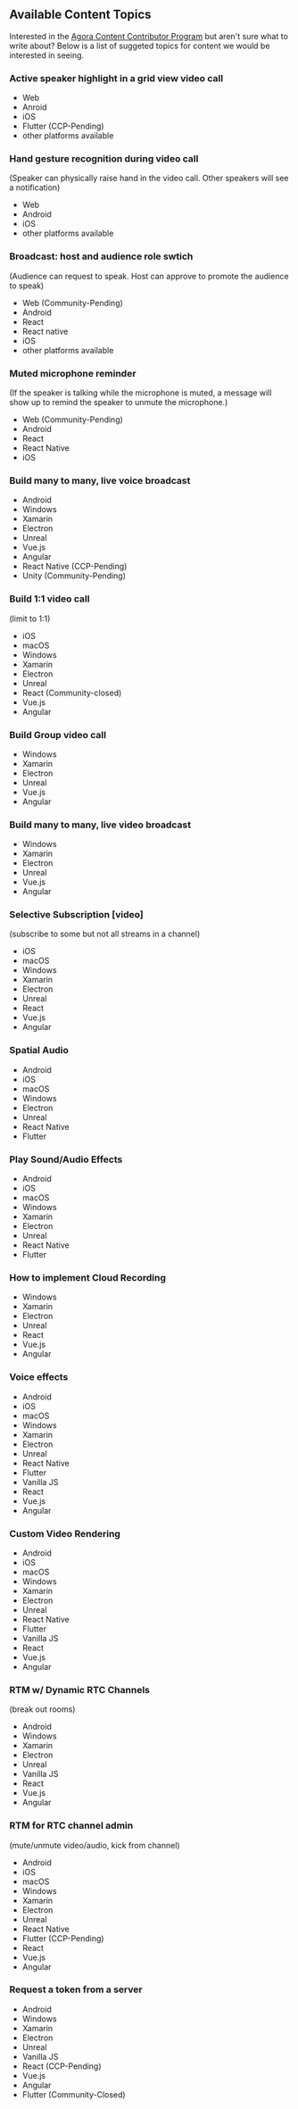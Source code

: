 ## Available Content Topics 
Interested in the [Agora Content Contributor Program](https://www.agora.io/en/agora-content-contributor-program/) but aren't sure what to write about? Below is a list of suggeted topics for content we would be interested in seeing. 

### Active speaker highlight in a grid view video call
- Web
- Anroid
- iOS
- Flutter (CCP-Pending)
- other platforms available

### Hand gesture recognition during video call
(Speaker can physically raise hand in the video call. Other speakers will see a notification)
- Web
- Android
- iOS
- other platforms available

### Broadcast: host and audience role swtich
(Audience can request to speak. Host can approve to promote the audience to speak)
- Web (Community-Pending)
- Android
- React
- React native
- iOS
- other platforms available

### Muted microphone reminder
(If the speaker is talking while the microphone is muted, a message will show up to remind the speaker to unmute the microphone.)
- Web (Community-Pending)
- Android
- React
- React Native
- iOS

### Build many to many, live voice broadcast 
- Android
- Windows
- Xamarin
- Electron
- Unreal
- Vue.js 
- Angular
- React Native (CCP-Pending)
- Unity (Community-Pending)

### Build 1:1 video call 
(limit to 1:1)
- iOS
- macOS
- Windows
- Xamarin
- Electron
- Unreal
- React (Community-closed)
- Vue.js 
- Angular

### Build Group video call
- Windows
- Xamarin
- Electron
- Unreal
- Vue.js 
- Angular

### Build many to many, live video broadcast
- Windows
- Xamarin
- Electron
- Unreal
- Vue.js 
- Angular

### Selective Subscription [video]
(subscribe to some but not all streams in a channel)
- iOS
- macOS
- Windows
- Xamarin
- Electron
- Unreal
- React
- Vue.js 
- Angular

### Spatial Audio
- Android
- iOS
- macOS
- Windows
- Electron
- Unreal
- React Native
- Flutter

### Play Sound/Audio Effects
- Android
- iOS
- macOS
- Windows
- Xamarin
- Electron
- Unreal
- React Native
- Flutter

### How to implement Cloud Recording 
- Windows
- Xamarin
- Electron
- Unreal
- React
- Vue.js 
- Angular

### Voice effects
- Android
- iOS
- macOS
- Windows
- Xamarin
- Electron
- Unreal
- React Native
- Flutter 
- Vanilla JS
- React
- Vue.js
- Angular

### Custom Video Rendering
- Android
- iOS
- macOS
- Windows
- Xamarin
- Electron
- Unreal
- React Native
- Flutter
- Vanilla JS
- React
- Vue.js
- Angular

### RTM w/ Dynamic RTC Channels
(break out rooms)
- Android
- Windows
- Xamarin
- Electron
- Unreal
- Vanilla JS
- React
- Vue.js
- Angular

### RTM for RTC channel admin
(mute/unmute video/audio, kick from channel)
- Android
- iOS
- macOS
- Windows
- Xamarin
- Electron
- Unreal
- React Native
- Flutter (CCP-Pending)
- React
- Vue.js
- Angular

### Request a token from a server
- Android
- Windows
- Xamarin
- Electron
- Unreal
- Vanilla JS
- React (CCP-Pending)
- Vue.js
- Angular
- Flutter (Community-Closed)

